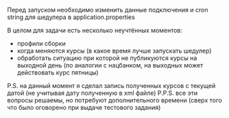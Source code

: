 Перед запуском необходимо изменить данные подключения и cron string для шедулера в application.properties

В целом для задачи есть несколько неучтённых моментов:
- профили сборки
- когда меняются курсы (в какое время лучше запускать шедулер)
- обработать ситуацию при которой не публикуются курсы на выходной день (по аналогии с нацбанком, на выходных может действовать курс пятницы)

P.S. на данный момент я сделал запись полученных курсов с текущей датой (не учитывая дату полученную в xml файле)
P.P.S. все эти вопросы решаемы, но потребуют дополнительного времени (сверх того что было оговорено при выдаче тестового задания)
